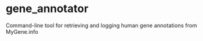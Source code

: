 # gene_annotator
Command-line tool for retrieving and logging human gene annotations from MyGene.info
